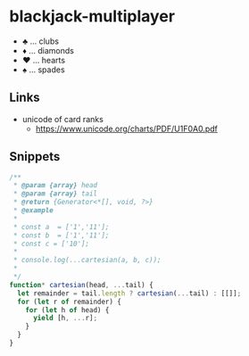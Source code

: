 # blackjack-multiplayer

- ♣ ... clubs
- ♦ ... diamonds
- ♥ ... hearts
- ♠ ... spades

## Links

- unicode of card ranks
  - https://www.unicode.org/charts/PDF/U1F0A0.pdf

## Snippets

```js
/**
 * @param {array} head
 * @param {array} tail
 * @return {Generator<*[], void, ?>}
 * @example
 *
 * const a  = ['1','11'];
 * const b  = ['1','11'];
 * const c = ['10'];
 *
 * console.log(...cartesian(a, b, c));
 *
 */
function* cartesian(head, ...tail) {
  let remainder = tail.length ? cartesian(...tail) : [[]];
  for (let r of remainder) {
    for (let h of head) {
      yield [h, ...r];
    }
  }
}
```
